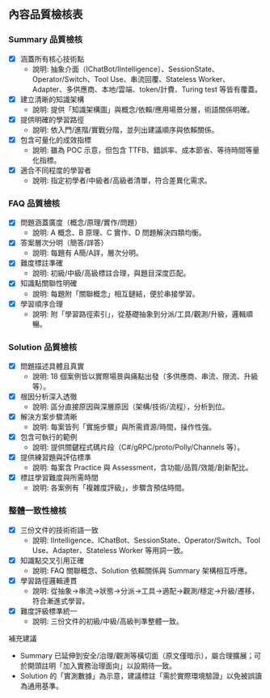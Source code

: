 ## 內容品質檢核表

### Summary 品質檢核
- [x] 涵蓋所有核心技術點
  - 說明: 抽象介面（IChatBot/IIntelligence）、SessionState、Operator/Switch、Tool Use、串流回覆、Stateless Worker、Adapter、多供應商、本地/雲端、token/計費、Turing test 等皆有覆蓋。
- [x] 建立清晰的知識架構
  - 說明: 提供「知識架構圖」與概念/依賴/應用場景分層，術語關係明確。
- [x] 提供明確的學習路徑
  - 說明: 依入門/進階/實戰分階，並列出建議順序與依賴關係。
- [x] 包含可量化的成效指標
  - 說明: 雖為 POC 示意，但包含 TTFB、錯誤率、成本節省、等待時間等量化指標。
- [x] 適合不同程度的學習者
  - 說明: 指定初學者/中級者/高級者清單，符合差異化需求。

### FAQ 品質檢核
- [x] 問題涵蓋廣度（概念/原理/實作/問題）
  - 說明: A 概念、B 原理、C 實作、D 問題解決四類均衡。
- [x] 答案層次分明（簡答/詳答）
  - 說明: 每題有 A簡/A詳，層次分明。
- [x] 難度標註準確
  - 說明: 初級/中級/高級標註合理，與題目深度匹配。
- [x] 知識點關聯性明確
  - 說明: 每題附「關聯概念」相互鏈結，便於串接學習。
- [x] 學習順序合理
  - 說明: 附「學習路徑索引」，從基礎抽象到分派/工具/觀測/升級，邏輯順暢。

### Solution 品質檢核
- [x] 問題描述具體且真實
  - 說明: 18 個案例皆以實際場景與痛點出發（多供應商、串流、限流、升級等）。
- [x] 根因分析深入透徹
  - 說明: 區分直接原因與深層原因（架構/技術/流程），分析到位。
- [x] 解決方案步驟清晰
  - 說明: 每案皆列「實施步驟」與所需資源/時間，操作性強。
- [x] 包含可執行的範例
  - 說明: 提供關鍵程式碼片段（C#/gRPC/proto/Polly/Channels 等）。
- [x] 提供練習題與評估標準
  - 說明: 每案含 Practice 與 Assessment，含功能/品質/效能/創新配比。
- [x] 標註學習難度與所需時間
  - 說明: 各案例有「複雜度評級」，步驟含預估時間。

### 整體一致性檢核
- [x] 三份文件的技術術語一致
  - 說明: IIntelligence、IChatBot、SessionState、Operator/Switch、Tool Use、Adapter、Stateless Worker 等用詞一致。
- [x] 知識點交叉引用正確
  - 說明: FAQ 關聯概念、Solution 依賴關係與 Summary 架構相互呼應。
- [x] 學習路徑邏輯連貫
  - 說明: 從抽象→串流→狀態→分派→工具→適配→觀測/穩定→升級/遷移，符合漸進式學習。
- [x] 難度評級標準統一
  - 說明: 三份文件的初級/中級/高級判準整體一致。

補充建議
- Summary 已延伸到安全/治理/觀測等橫切面（原文僅暗示），屬合理擴展；可於開頭註明「加入實務治理面向」以設期待一致。
- Solution 的「實測數據」為示意，建議標註「需於實際環境驗證」以免被誤讀為通用基準。